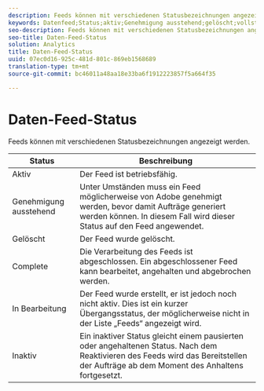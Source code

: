 ```yaml
---
description: Feeds können mit verschiedenen Statusbezeichnungen angezeigt werden.
keywords: Datenfeed;Status;aktiv;Genehmigung ausstehend;gelöscht;vollständig;Ausstehend;Inaktiv
seo-description: Feeds können mit verschiedenen Statusbezeichnungen angezeigt werden.
seo-title: Daten-Feed-Status
solution: Analytics
title: Daten-Feed-Status
uuid: 07ec0d16-925c-481d-801c-869eb1568689
translation-type: tm+mt
source-git-commit: bc46011a48aa18e33ba6f1912223857f5a664f35

---
```



# Daten-Feed-Status

Feeds können mit verschiedenen Statusbezeichnungen angezeigt werden.

| Status | Beschreibung |
|---|---|
| Aktiv | Der Feed ist betriebsfähig. |
| Genehmigung ausstehend | Unter Umständen muss ein Feed möglicherweise von Adobe genehmigt werden, bevor damit Aufträge generiert werden können. In diesem Fall wird dieser Status auf den Feed angewendet. |
| Gelöscht | Der Feed wurde gelöscht. |
| Complete | Die Verarbeitung des Feeds ist abgeschlossen. Ein abgeschlossener Feed kann bearbeitet, angehalten und abgebrochen werden. |
| In Bearbeitung | Der Feed wurde erstellt, er ist jedoch noch nicht aktiv. Dies ist ein kurzer Übergangsstatus, der möglicherweise nicht in der Liste „Feeds“ angezeigt wird. |
| Inaktiv | Ein inaktiver Status gleicht einem pausierten oder angehaltenen Status. Nach dem Reaktivieren des Feeds wird das Bereitstellen der Aufträge ab dem Moment des Anhaltens fortgesetzt. |
